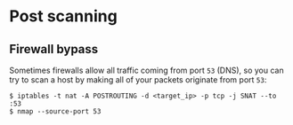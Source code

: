 # Post scanning

## Firewall bypass
Sometimes firewalls allow all traffic coming from port `53` (DNS), so you can
try to scan a host by making all of your packets originate from port `53`:
```
$ iptables -t nat -A POSTROUTING -d <target_ip> -p tcp -j SNAT --to :53
$ nmap --source-port 53
```
